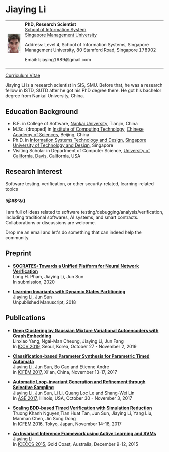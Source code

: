 # Jiaying Li
<table width="68%" border="0" cellpadding="0">
<tr valigh="top" aligh="left">
<td><IMG SRC="./photo.jpg" width="100"><br></td>
<td>
<div>
<b>PhD, Research Scientist</b> <BR> 
<a href="https://sis.smu.edu.sg/">School of Information System</a><BR>
<a href="http://www.smu.edu.sg/">Singapore Management University</a>
<P>Address: Level 4, School of Information Systems, Singapore Management University, 80 Stamford Road, Singapore 178902 <BR>
<P>Email: lijiaying1989@gmail.com<BR>
</div>
</td>
</tr>
</table>

[Curriculum Vitae](http://lijiaying.github.io/cv/cv.pdf)

Jiaying Li is a research scientist in SIS, SMU. Before that, he was a research fellow in ISTD, SUTD after he got his PhD
degree there. He got his bachelor degree from Nankai University, China.


## Education Background
* B.E. in College of Software, [Nankai University](http://www.nankai.edu.cn), Tianjin, China
* M.Sc. (dropped) in [Institute of Computing Technology](http://english.ict.cas.cn/), [Chinese Academy of Sciences](http://english.cas.cn/), Beijing, China
* Ph.D. in [Information Systems Technology and Design](https://istd.sutd.edu.sg/), [Singapore University of Technology and Design](http://www.sutd.edu.sg/), Singapore
* Visiting Scholar in Department of Computer Science, [University of California, Davis](https://www.ucdavis.edu/), California, USA


## Research Interest
Software testing, verification, or other security-related, learning-related topics

#### !@#$^&()
I am full of ideas related to software testing/debugging/analysis/verification, including traditional softwares, AI systems, and smart contracts.
Collaborations or discussions are welcome. 

Drop me an email and let's do something that can indeed help the community.



## Preprint
- [**SOCRATES: Towards a Unified Platform for Neural Network Verification**](http://lijiaying.github.io/papers/socrates.pdf)  
Long H. Pham, Jiaying Li, Jun Sun  
In submission, 2020


- [**Learning Invariants with Dynamic States Partitioning**](http://lijiaying.github.io/papers/icse18.pdf)  
Jiaying Li, Jun Sun   
Unpublished Manuscript, 2018



## Publications
- [**Deep Clustering by Gaussian Mixture Variational Autoencoders with Graph Embedding**](http://lijiaying.github.io/papers/iccv19.pdf)  
Linxiao Yang, Ngai-Man Cheung, Jiaying Li, Jun Fang  
In [ICCV 2019](http://iccv2019.thecvf.com/), Seoul, Korea, October 27 - November 2, 2019

- [**Classification-based Parameter Synthesis for Parametric Timed Automata**](http://lijiaying.github.io/papers/icfem17.pdf)  
Jiaying Li, Jun Sun, Bo Gao and Etienne Andre  
in [ICFEM 2017](http://ictt.xidian.edu.cn/icfem2017/), Xi'an, China, November 13-17, 2017

- [**Automatic Loop-invariant Generation and Refinement through Selective Sampling**](http://lijiaying.github.io/papers/ase17.pdf)  
Jiaying Li, Jun Sun, Li Li, Quang Loc Le and Shang-Wei Lin   
In [ASE 2017](http://ase2017.org/), Illinois, USA, October 30 - November 3, 2017 

- [**Scaling BDD-based Timed Verification with Simulation Reduction**](http://lijiaying.github.io/papers/icfem16.pdf)  
Truong Khanh Nguyen,Tian Huat Tan, Jun Sun, Jiaying Li, Yang Liu, Manman Chen, Jin Song Dong  
In [ICFEM 2016](http://icfem2016.xyz/), Tokyo, Japan, November 14-18, 2017

- [**An Invariant Inference Framework using Active Learning and SVMs**](http://lijiaying.github.io/papers/iceccs15.pdf)  
Jiaying Li  
In [ICECCS 2015](http://iceccs2015.monash.edu.au/2015/index.jsp), Gold Coast, Australia, December 9-12, 2015

